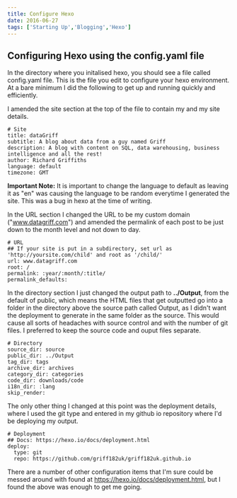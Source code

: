 ```yaml
---
title: Configure Hexo
date: 2016-06-27
tags: ['Starting Up','Blogging','Hexo']
---
```


## Configuring Hexo using the config.yaml file

In the directory where you initalised hexo, you should see a file called config.yaml file. This is the file you edit to configure your hexo environment. At a bare minimum I did the following to get up and running quickly and efficiently.

I amended the site section at the top of the file to contain my and my site details.

```
# Site
title: dataGriff
subtitle: A blog about data from a guy named Griff
description: A blog with content on SQL, data warehousing, business intelligence and all the rest!
author: Richard Griffiths
language: default
timezone: GMT
```
**Important Note:** It is important to change the language to default as leaving it as "en" was causing the language to be random everytime I generated the site. This was a bug in hexo at the time of writing.

In the URL section I changed the URL to be my custom domain ("www.datagriff.com") and amended the permalink of each post to be just down to the month level and not down to day.
```
# URL
## If your site is put in a subdirectory, set url as 'http://yoursite.com/child' and root as '/child/'
url: www.datagriff.com
root: /
permalink: :year/:month/:title/
permalink_defaults:
```

In the directory section I just changed the output path to **../Output**, from the default of public, which means the HTML files that get outputted go into a folder in the directory above the source path called Output, as I didn't want the deployment to generate in the same folder as the source. This would cause all sorts of headaches with source control and with the number of git files. I preferred to keep the source code and ouput files separate.

```
# Directory
source_dir: source
public_dir: ../Output
tag_dir: tags
archive_dir: archives
category_dir: categories
code_dir: downloads/code
i18n_dir: :lang
skip_render:
```

The only other thing I changed at this point was the deployment details, where I used the git type and entered in my github io repository where I'd be deploying my output.

```
# Deployment
## Docs: https://hexo.io/docs/deployment.html
deploy:
  type: git
  repo: https://github.com/griff182uk/griff182uk.github.io
```

There are a number of other configuration items that I'm sure could be messed around with found at https://hexo.io/docs/deployment.html, but I found the above was enough to get me going.
